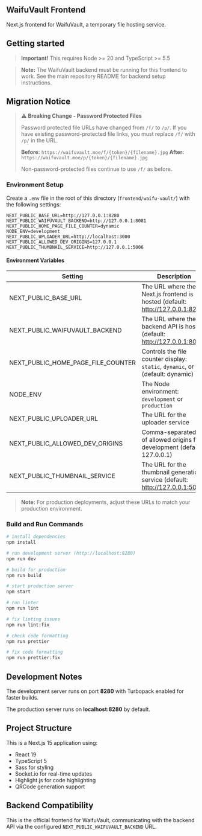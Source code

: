 ## WaifuVault Frontend

Next.js frontend for WaifuVault, a temporary file hosting service.

## Getting started

> **Important!** This requires Node >= 20 and TypeScript >= 5.5

> **Note:** The WaifuVault backend must be running for this frontend to work. See the main repository README for backend setup instructions.

## Migration Notice

> **⚠️ Breaking Change - Password Protected Files**
>
> Password protected file URLs have changed from `/f/` to `/p/`. If you have existing password-protected file links, you must replace `/f/` with `/p/` in the URL.
>
> **Before:** `https://waifuvault.moe/f/{token}/{filename}.jpg`
> **After:** `https://waifuvault.moe/p/{token}/{filename}.jpg`
>
> Non-password-protected files continue to use `/f/` as before.

### Environment Setup

Create a `.env` file in the root of this directory (`frontend/waifu-vault/`) with the following settings:

```env
NEXT_PUBLIC_BASE_URL=http://127.0.0.1:8280
NEXT_PUBLIC_WAIFUVAULT_BACKEND=http://127.0.0.1:8081
NEXT_PUBLIC_HOME_PAGE_FILE_COUNTER=dynamic
NODE_ENV=development
NEXT_PUBLIC_UPLOADER_URL=http://localhost:3000
NEXT_PUBLIC_ALLOWED_DEV_ORIGINS=127.0.0.1
NEXT_PUBLIC_THUMBNAIL_SERVICE=http://127.0.0.1:5006
```

#### Environment Variables

| Setting                            | Description                                                                         |
|------------------------------------|-------------------------------------------------------------------------------------|
| NEXT_PUBLIC_BASE_URL               | The URL where the Next.js frontend is hosted (default: http://127.0.0.1:8280)       |
| NEXT_PUBLIC_WAIFUVAULT_BACKEND     | The URL where the backend API is hosted (default: http://127.0.0.1:8081)            |
| NEXT_PUBLIC_HOME_PAGE_FILE_COUNTER | Controls the file counter display: `static`, `dynamic`, or `off` (default: dynamic) |
| NODE_ENV                           | The Node environment: `development` or `production`                                 |
| NEXT_PUBLIC_UPLOADER_URL           | The URL for the uploader service                                                    |
| NEXT_PUBLIC_ALLOWED_DEV_ORIGINS    | Comma-separated list of allowed origins for development (default: 127.0.0.1)        |
| NEXT_PUBLIC_THUMBNAIL_SERVICE      | The URL for the thumbnail generation service (default: http://127.0.0.1:5006)       |

> **Note:** For production deployments, adjust these URLs to match your production environment.

### Build and Run Commands

```bash
# install dependencies
npm install

# run development server (http://localhost:8280)
npm run dev

# build for production
npm run build

# start production server
npm start

# run linter
npm run lint

# fix linting issues
npm run lint:fix

# check code formatting
npm run prettier

# fix code formatting
npm run prettier:fix
```

## Development Notes

The development server runs on port **8280** with Turbopack enabled for faster builds.

The production server runs on **localhost:8280** by default.

## Project Structure

This is a Next.js 15 application using:
- React 19
- TypeScript 5
- Sass for styling
- Socket.io for real-time updates
- Highlight.js for code highlighting
- QRCode generation support

## Backend Compatibility

This is the official frontend for WaifuVault, communicating with the backend API via the configured `NEXT_PUBLIC_WAIFUVAULT_BACKEND` URL.

